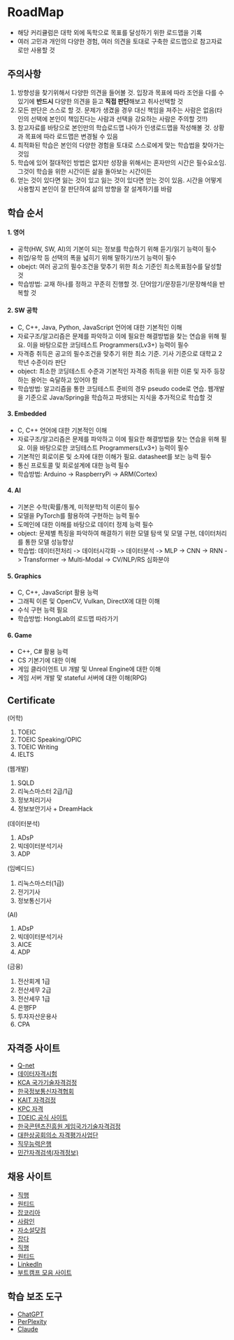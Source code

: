 # RoadMap
- 해당 커리큘럼은 대학 외에 독학으로 목표를 달성하기 위한 로드맵을 기록
- 여러 고민과 개인의 다양한 경험, 여러 의견을 토대로 구축한 로드맵으로 참고자료로만 사용할 것

## 주의사항
1) 방향성을 찾기위해서 다양한 의견을 들어볼 것. 입장과 목표에 따라 조언을 다를 수 있기에 **반드시** 다양한 의견을 듣고 **직접 판단**해보고 취사선택할 것
2) 모든 판단은 스스로 할 것. 문제가 생겼을 경우 대신 책임을 져주는 사람은 없음(타인의 선택에 본인이 책임진다는 사람과 선택을 강요하는 사람은 주의할 것!!)
3) 참고자료를 바탕으로 본인만의 학습로드맵 나아가 인생로드맵을 작성해볼 것. 상황과 목표에 따라 로드맵은 변경될 수 있음
4) 최적화된 학습은 본인의 다양한 경험을 토대로 스스로에게 맞는 학습법을 찾아가는 것임
5) 학습에 있어 절대적인 방법은 없지만 성장을 위해서는 혼자만의 시간은 필수요소임. 그것이 학습을 위한 시간이든 삶을 돌아보는 시간이든
6) 얻는 것이 있다면 잃는 것이 있고 잃는 것이 있다면 얻는 것이 있음. 시간을 어떻게 사용할지 본인이 잘 판단하여 삶의 방향을 잘 설계하기를 바람

## 학습 순서
#### 1. 영어
- 공학(HW, SW, AI)의 기본이 되는 정보를 학습하기 위해 듣기/읽기 능력이 필수
- 취업/유학 등 선택의 폭을 넓히기 위해 말하기/쓰기 능력이 필수
- obejct: 여러 공고의 필수조건을 맞추기 위한 최소 기준인 최소목표점수를 달성할 것
- 학습방법: 교재 하나를 정하고 꾸준히 진행할 것. 단어암기/문장듣기/문장해석을 반복할 것

#### 2. SW 공학
- C, C++, Java, Python, JavaScript 언어에 대한 기본적인 이해
- 자료구조/알고리즘은 문제를 파악하고 이에 필요한 해결방법을 찾는 연습을 위해 필요. 이을 바탕으로한 코딩테스트 Programmers(Lv3+) 능력이 필수
- 자격증 취득은 공고의 필수조건을 맞추기 위한 최소 기준. 기사 기준으로 대학교 2학년 수준이라 판단
- object: 최소한 코딩테스트 수준과 기본적인 자격증 취득을 위한 이론 및 자주 등장하는 용어는 숙달하고 있어야 함
- 학습방법: 알고리즘을 통한 코딩테스트 준비의 경우 pseudo code로 연습. 웹개발을 기준으로 Java/Spring을 학습하고 파생되는 지식을 추가적으로 학습할 것

#### 3. Embedded
- C, C++ 언어에 대한 기본적인 이해
- 자료구조/알고리즘은 문제를 파악하고 이에 필요한 해결방법을 찾는 연습을 위해 필요. 이을 바탕으로한 코딩테스트 Programmers(Lv3+) 능력이 필수
- 기본적인 회로이론 및 소자에 대한 이해가 필요. datasheet를 보는 능력 필수
- 통신 프로토콜 및 회로설계에 대한 능력 필수
- 학습방법: Arduino -> RaspberryPi -> ARM(Cortex)

#### 4. AI
- 기본은 수학(확률/통계, 미적분학)적 이론이 필수
- 모델을 PyTorch를 활용하여 구현하는 능력 필수
- 도메인에 대한 이해를 바탕으로 데이터 정제 능력 필수
- object: 문제별 특징을 파악하여 해결하기 위한 모델 탐색 및 모델 구현, 데이터처리를 통한 모델 성능향상
- 학습법: 데이터전처리 -> 데이터시각화 -> 데이터분석 -> MLP -> CNN -> RNN -> Transformer -> Multi-Modal -> CV/NLP/RS 심화분야

#### 5. Graphics
- C, C++, JavaScript 활용 능력
- 그래픽 이론 및 OpenCV, Vulkan, DirectX에 대한 이해
- 수식 구현 능력 필요
- 학습방법: HongLab의 로드맵 따라가기

#### 6. Game
- C++, C# 활용 능력
- CS 기본기에 대한 이해
- 게임 클라이언트 UI 개발 및 Unreal Engine에 대한 이해
- 게임 서버 개발 맟 stateful 서버에 대한 이해(RPG)

## Certificate
(어학)
1. TOEIC
2. TOEIC Speaking/OPIC
3. TOEIC Writing
4. IELTS

(웹개발)
1. SQLD
2. 리눅스마스터 2급/1급
3. 정보처리기사
4. 정보보안기사 + DreamHack

(데이터분석)
1. ADsP
2. 빅데이터분석기사
3. ADP

(임베디드)
1. 리눅스마스터(1급)
2. 전기기사
3. 정보통신기사

(AI)
1. ADsP
2. 빅데이터분석기사
3. AICE
4. ADP

(금융)
1. 전산회계 1급
2. 전산세무 2급
3. 전산세무 1급
4. 은행FP
5. 투자자산운용사
6. CPA

## 자격증 사이트
- [Q-net](https://www.q-net.or.kr/man001.do?gSite=Q)
- [데이터자격시험](https://www.dataq.or.kr/www/main.do)
- [KCA 국가기술자격검정](https://www.cq.or.kr/main.do)
- [한국정보통신자격협회](https://www.icqa.or.kr/cn/page/network)
- [KAIT 자격검정](https://www.ihd.or.kr/introducesubject1.do)
- [KPC 자격](https://license.kpc.or.kr/kpc/qualfAthrz/index.do)
- [TOEIC 공식 사이트](https://exam.toeic.co.kr/index.php)
- [한국콘텐츠진흥원 게임국가기술자격검정](https://www.kgq.or.kr/service/main.do)
- [대한상공회의소 자격평가사업단](https://license.korcham.net/)
- [직무능력은행](https://bank.ncs.go.kr/)
- [민간자격검색(자격정보)](https://www.pqi.or.kr/inf/qul/infQulList.do?searchQulCpCd=0001)

## 채용 사이트
- [직행](https://zighang.com/)
- [원티드](https://www.wanted.co.kr/)
- [잡코리아](https://www.jobkorea.co.kr/)
- [사람인](https://www.saramin.co.kr/zf_user/)
- [자소설닷컴](https://jasoseol.com/)
- [잡다](https://www.jobda.im/)
- [직행](https://zighang.com/)
- [원티드](https://www.wanted.co.kr/)
- [LinkedIn](https://kr.linkedin.com/)
- [부트캠프 모음 사이트](https://boottent.com/camps)

## 학습 보조 도구
- [ChatGPT](https://chatgpt.com/)
- [PerPlexity](https://www.perplexity.ai/?login-source=oneTapHome&login-new=false)
- [Claude](https://claude.ai/login?returnTo=%2F%3F)
